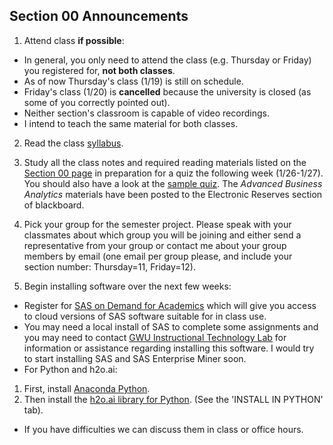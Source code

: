 ## Section 00 Announcements

1. Attend class **if possible**:
  * In general, you only need to attend the class (e.g. Thursday or Friday) you registered for, **not both classes**.
  * As of now Thursday's class (1/19) is still on schedule.
  * Friday's class (1/20) is **cancelled** because the university is closed (as some of you correctly pointed out).
  * Neither section's classroom is capable of video recordings.
  * I intend to teach the same material for both classes.

2. Read the class [syllabus](https://github.com/jphall663/GWU_data_mining/blob/master/README.md).

3. Study all the class notes and required reading materials listed on the [Section 00 page](https://github.com/jphall663/GWU_data_mining/blob/master/00_intro_and_history/00_intro_and_history.md) in preparation for a quiz the following week (1/26-1/27). You should also have a look at the [sample quiz](https://github.com/jphall663/GWU_data_mining/blob/master/00_intro_and_history/sample_quiz/quiz_0.pdf). The *Advanced Business Analytics* materials have been posted to the Electronic Reserves section of blackboard.

4. Pick your group for the semester project. Please speak with your classmates about which group you will be joining and either send a representative from your group or contact me about your group members by email (one email per group please, and include your section number: Thursday=11, Friday=12).

5. Begin installing software over the next few weeks:
  * Register for [SAS on Demand for Academics](https://odamid.oda.sas.com/SASODAControlCenter/enroll.html?enroll=f0c0602b-d3c3-4676-b44c-c378f14fac91) which will give you access to cloud versions of SAS software suitable for in class use.
  * You may need a local install of SAS to complete some assignments and you may need to contact [GWU Instructional Technology Lab](https://itl.gwu.edu/sas-software-distribution) for information or assistance regarding installing this software. I would try to start installing SAS and SAS Enterprise Miner soon.
  * For Python and h2o.ai:
   1. First, install [Anaconda Python](https://www.continuum.io/downloads).
   2. Then install the [h2o.ai library for Python](http://h2o-release.s3.amazonaws.com/h2o/rel-tutte/2/index.html). (See the 'INSTALL IN PYTHON' tab).
  * If you have difficulties we can discuss them in class or office hours.
